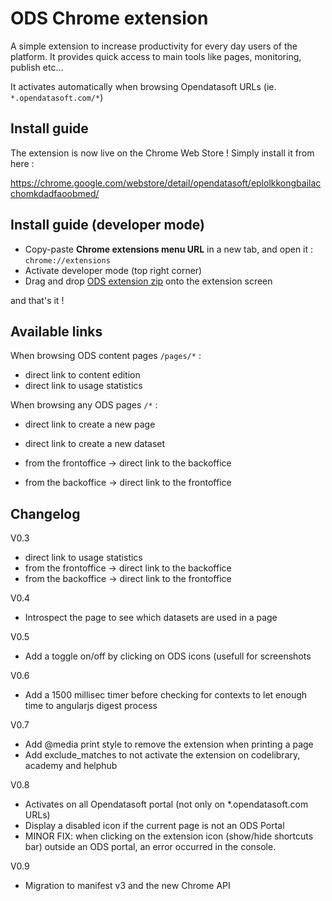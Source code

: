 # ODS Chrome extension

A simple extension to increase productivity for every day users of the platform. It provides quick access to main tools like pages, monitoring, publish etc... 

It activates automatically when browsing Opendatasoft URLs (ie. `*.opendatasoft.com/*`)

## Install guide

The extension is now live on the Chrome Web Store !
Simply install it from here :

https://chrome.google.com/webstore/detail/opendatasoft/eplolkkongbailacchomkdadfaoobmed/

## Install guide (developer mode)

- Copy-paste **Chrome extensions menu URL** in a new tab, and open it : `chrome://extensions`
- Activate developer mode (top right corner)
- Drag and drop [ODS extension zip](https://github.com/opendatasoft/ods-cookbook/raw/master/chrome-extension/ods-chrome-extension.zip) onto the extension screen

and that's it !

## Available links

When browsing ODS content pages `/pages/*` :

- direct link to content edition
- direct link to usage statistics

When browsing any ODS pages `/*` :

- direct link to create a new page
- direct link to create a new dataset

- from the frontoffice -> direct link to the backoffice
- from the backoffice -> direct link to the frontoffice 



## Changelog

V0.3
- direct link to usage statistics
- from the frontoffice -> direct link to the backoffice
- from the backoffice -> direct link to the frontoffice

V0.4
- Introspect the page to see which datasets are used in a page

V0.5
- Add a toggle on/off by clicking on ODS icons (usefull for screenshots

V0.6 
- Add a 1500 millisec timer before checking for contexts to let enough time to angularjs digest process

V0.7
- Add @media print style to remove the extension when printing a page
- Add exclude_matches to not activate the extension on codelibrary, academy and helphub

V0.8
- Activates on all Opendatasoft portal (not only on *.opendatasoft.com URLs)
- Display a disabled icon if the current page is not an ODS Portal
- MINOR FIX: when clicking on the extension icon (show/hide shortcuts bar) outside an ODS portal, an error occurred in the console. 

V0.9
- Migration to manifest v3 and the new Chrome API